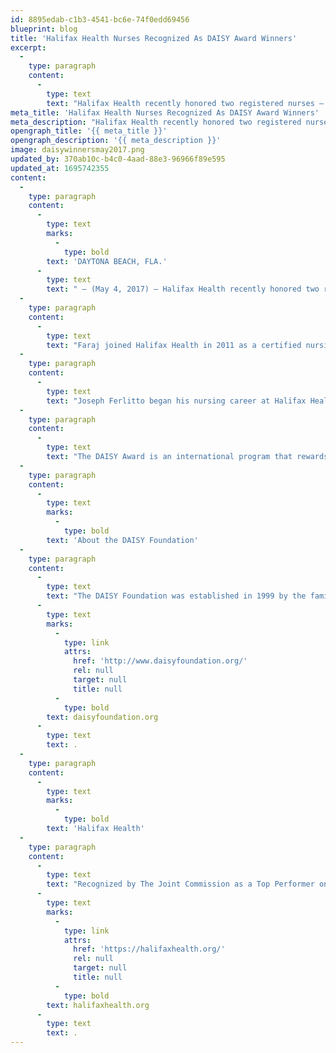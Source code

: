 ```yaml
---
id: 8895edab-c1b3-4541-bc6e-74f0edd69456
blueprint: blog
title: 'Halifax Health Nurses Recognized As DAISY Award Winners'
excerpt:
  -
    type: paragraph
    content:
      -
        type: text
        text: "Halifax Health recently honored two registered nurses – Fadi Faraj\_ and Joey Ferlitto – as winners of the community health system’s February 2017 DAISY Award recognizing extraordinary nurses."
meta_title: 'Halifax Health Nurses Recognized As DAISY Award Winners'
meta_description: "Halifax Health recently honored two registered nurses – Fadi Faraj\_ and Joey Ferlitto – as winners of the February 2017 DAISY Award recognizing great nurses."
opengraph_title: '{{ meta_title }}'
opengraph_description: '{{ meta_description }}'
image: daisywinnersmay2017.png
updated_by: 370ab10c-b4c0-4aad-88e3-96966f89e595
updated_at: 1695742355
content:
  -
    type: paragraph
    content:
      -
        type: text
        marks:
          -
            type: bold
        text: 'DAYTONA BEACH, FLA.'
      -
        type: text
        text: " – (May 4, 2017) – Halifax Health recently honored two registered nurses – Fadi Faraj\_ and Joey Ferlitto – as winners of the community health system’s February 2017 DAISY Award recognizing extraordinary nurses."
  -
    type: paragraph
    content:
      -
        type: text
        text: "Faraj joined Halifax Health in 2011 as a certified nursing assistant and patient care technician in the Cardiac Progressive Care Unit and the Cardiac Intermediate Care Unit.\_ A graduate of Daytona State College, Faraj became a registered nurse in 2015.\_ He has spent the past two years as a registered nurse in the Cardiovascular Intensive Care Unit, Cardiac Intermediate Care and the Clinical Decision Unit.\_ Faraj joined Centralized Staffing in January where he is further expanding his nursing knowledge by working with all medical, surgical and intermediate units at Halifax Health’s hospitals in Daytona Beach and Port Orange."
  -
    type: paragraph
    content:
      -
        type: text
        text: "Joseph Ferlitto began his nursing career at Halifax Health as a certified nursing assistant in 2008.\_ In 2009, he earned an associate degree in nursing and began working in Intensive Medical Care.\_ He worked as a graduate nurse for a year before transferring to the Intensive Surgical Care Unit.\_ Ferlitto, who has served as a preceptor training new Halifax Health employees, began working in the Cardiac Catheterization Laboratory in 2013 to further his professional growth.\_ Now a cardiac catheterization laboratory educator, he trains staff in new procedures and equipment."
  -
    type: paragraph
    content:
      -
        type: text
        text: "The DAISY Award is an international program that rewards and celebrates the extraordinary compassionate and skillful care given by nurses every day.\_ A DAISY Award Partner, Halifax Health encourages patients, visitors, nurses, physicians and employees to nominate a nurse each month for this honor."
  -
    type: paragraph
    content:
      -
        type: text
        marks:
          -
            type: bold
        text: 'About the DAISY Foundation'
  -
    type: paragraph
    content:
      -
        type: text
        text: "The DAISY Foundation was established in 1999 by the family of J. Patrick Barnes who died of complications of the auto-immune disease Idiopathic Thrombocytopenia Purpura (ITP) at the age of 33.\_ During his eight-week hospitalization, his family was awestruck by the care and compassion his nurses provided not only to him, but his entire family.\_ The foundation, whose name DAISY is an acronym for diseases that attack the immune system, has as one of its goals to recognize extraordinary nurses who make an enormous difference in the lives of those they care for with the superhuman work they do every day.\_ To learn more about the DAISY Foundation, go to "
      -
        type: text
        marks:
          -
            type: link
            attrs:
              href: 'http://www.daisyfoundation.org/'
              rel: null
              target: null
              title: null
          -
            type: bold
        text: daisyfoundation.org
      -
        type: text
        text: .
  -
    type: paragraph
    content:
      -
        type: text
        marks:
          -
            type: bold
        text: 'Halifax Health'
  -
    type: paragraph
    content:
      -
        type: text
        text: "Recognized by The Joint Commission as a Top Performer on Key Quality Measures, Halifax Health serves Volusia and Flagler counties, providing a continuum of healthcare services through a network of organizations including a tertiary hospital, community hospital, freestanding emergency department, an urgent care, psychiatric services, a cancer treatment center with four outreach locations, the area’s largest hospice, a center for inpatient rehabilitation, primary care walk-in clinics, a walk-in clinic specializing in women’s health, two community clinics, three children’s medical practices, a home healthcare agency, and an exclusive provider organization.\_ Halifax Health offers the area’s only Level II Trauma Center, Comprehensive Stroke Center, Pediatric Intensive Care Unit, Pediatric Emergency Department, Child and Adolescent Behavioral Services, complete Neurosurgical Services, OB Emergency Department and Level II Neonatal Intensive Care Unit that cares for babies born as early as 28 weeks.\_ For more information, visit "
      -
        type: text
        marks:
          -
            type: link
            attrs:
              href: 'https://halifaxhealth.org/'
              rel: null
              target: null
              title: null
          -
            type: bold
        text: halifaxhealth.org
      -
        type: text
        text: .
---
```

